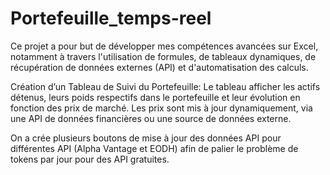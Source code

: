 # Portefeuille_temps-reel

Ce projet a pour but de développer mes compétences avancées sur Excel, notamment à 
travers l'utilisation de formules, de tableaux dynamiques, de récupération de 
données externes (API) et d'automatisation des calculs.

Création d’un Tableau de Suivi du Portefeuille: 
Le tableau afficher les actifs détenus, leurs poids respectifs dans le 
portefeuille et leur évolution en fonction des prix de marché. 
Les prix sont mis à jour dynamiquement, via une API de données 
financières ou une source de données externe.

On a crée plusieurs boutons de mise à jour des données API pour différentes API (Alpha Vantage et EODH) afin de palier le problème de tokens par jour pour des API gratuites.
